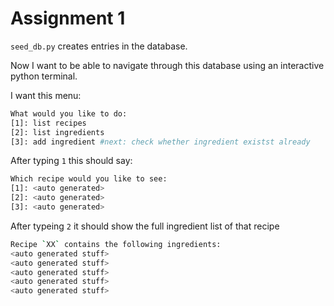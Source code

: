 
# Assignment 1

`seed_db.py` creates entries in the database.

Now I want to be able to navigate through this database using an interactive python terminal.

I want this menu: 

```sh
What would you like to do:
[1]: list recipes
[2]: list ingredients
[3]: add ingredient #next: check whether ingredient existst already 
```





<!-- Dit kan ik nog niet zien in je code -->
<!-- Het idee is dat je een soort menu krijgt, waar je door heen kan in text. -->
<!-- na het selecteren van optie 1, wil ik ook meer informatie kunnen krijgen over het recept. -->
<!-- dus ik wil zien hoe je het recept maakt e.g. -->
After typing `1` this should say: 

```sh
Which recipe would you like to see:
[1]: <auto generated>
[2]: <auto generated>
[3]: <auto generated>
```

After typeing `2` it should show the full ingredient list of that recipe
```sh
Recipe `XX` contains the following ingredients: 
<auto generated stuff>
<auto generated stuff>
<auto generated stuff>
<auto generated stuff>
<auto generated stuff>
```



